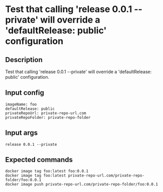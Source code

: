 # Test that calling 'release 0.0.1 --private' will override a 'defaultRelease: public' configuration

## Description

Test that calling 'release 0.0.1 --private' will override a 'defaultRelease: public' configuration.

## Input config

    imageName: foo
    defaultRelease: public
    privateRepoUrl: private-repo-url.com
    privateRepoFolder: private-repo-folder

## Input args

    release 0.0.1 --private

## Expected commands

    docker image tag foo:latest foo:0.0.1
    docker image tag foo:latest private-repo-url.com/private-repo-folder/foo:0.0.1
    docker image push private-repo-url.com/private-repo-folder/foo:0.0.1
